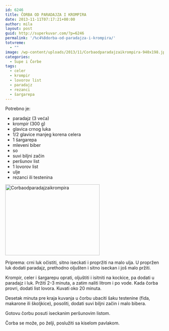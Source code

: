 ```yaml
---
id: 6246
title: ČORBA OD PARADAJZA I KROMPIRA
date: 2013-11-11T07:17:21+00:00
author: mila
layout: post
guid: http://superkuvar.com/?p=6246
permalink: '/%c4%8dorba-od-paradajza-i-krompira/'
totvreme:
  - ""
image: /wp-content/uploads/2013/11/Corbaodparadajzaikrompira-940x198.jpg
categories:
  - Supe i Čorbe
tags:
  - celer
  - krompir
  - lovorov list
  - paradajz
  - rezanci
  - šargarepa
---
```

Potrebno je:

  * paradajz (3 veća)
  * krompir (300 g)
  * glavica crnog luka
  * 1/2 glavice manjeg korena celera
  * 1 šargarepa
  * mleveni biber
  * so
  * suvi biljni začin
  * peršunov list
  * 1 lovorov list
  * ulje
  * rezanci ili testenina

[<img class="alignnone size-medium wp-image-6247" src="//superkuvar.com/wp-content/uploads/2013/11/Corbaodparadajzaikrompira-300x225.jpg" alt="Corbaodparadajzaikrompira" width="300" height="225" />](//superkuvar.com/wp-content/uploads/2013/11/Corbaodparadajzaikrompira.jpg)

Priprema: crni luk očistiti, sitno iseckati i propržiti na malo ulja. U propržen luk dodati paradajz, prethodno oljušten i sitno iseckan i još malo pržiti.

Krompir, celer i šargarepu oprati, oljuštiti i isitniti na kockice, pa dodati u paradajz i luk. Pržiti 2-3 minuta, a zatim naliti litrom i po vode. Kada čorba provri, dodati list lovora. Kuvati oko 20 minuta.

Desetak minuta pre kraja kuvanja u čorbu ubaciti šaku testenine (fida, makarone ili školjkice), posoliti, dodati suvi biljni začin i malo bibera.

Gotovu čorbu posuti iseckanim peršunovim listom.

Čorba se može, po želji, poslužiti sa kiselom pavlakom.